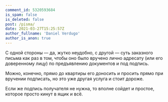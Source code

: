```yaml
---
comment_id: 5320593684
is_spam: false
is_deleted: false
post: /pisma/
date: 2021-03-27T15:25:57Z
author_fullname: 'Daniel Verdugo'
author_is_anon: true
---
```


<p>С одной стороны — да, жутко неудобно, с другой — суть заказного письма как раз в том, чтобы оно было вручено лично адресату (или его доверенному лицу) по предъявлению документов и под подпись.</p><p>Можно, конечно, прямо до квартиры его доносить и просить прямо при вручении подписать, но это уже другая услуга и стоит дороже.</p><p>Если же подпись получателя не нужна, то вполне сойдет и простое, которое просто кинут в ящик и всё.</p>
